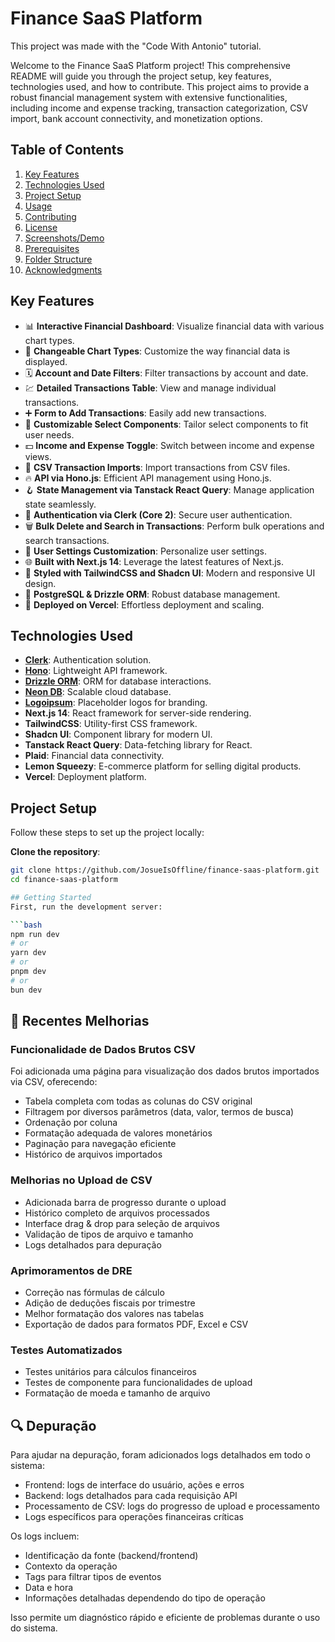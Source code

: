 # Finance SaaS Platform

This project was made with the "Code With Antonio" tutorial.

Welcome to the Finance SaaS Platform project! This comprehensive README will guide you through the project setup, key features, technologies used, and how to contribute. This project aims to provide a robust financial management system with extensive functionalities, including income and expense tracking, transaction categorization, CSV import, bank account connectivity, and monetization options.

## Table of Contents

1. [Key Features](#key-features)
2. [Technologies Used](#technologies-used)
3. [Project Setup](#project-setup)
4. [Usage](#usage)
5. [Contributing](#contributing)
6. [License](#license)
7. [Screenshots/Demo](#screenshotsdemo)
8. [Prerequisites](#prerequisites)
9. [Folder Structure](#folder-structure)
10. [Acknowledgments](#acknowledgments)

## Key Features
- 📊 **Interactive Financial Dashboard**: Visualize financial data with various chart types.
- 🔁 **Changeable Chart Types**: Customize the way financial data is displayed.
- 🗓 **Account and Date Filters**: Filter transactions by account and date.
- 💹 **Detailed Transactions Table**: View and manage individual transactions.
- ➕ **Form to Add Transactions**: Easily add new transactions.
- 🧩 **Customizable Select Components**: Tailor select components to fit user needs.
- 💵 **Income and Expense Toggle**: Switch between income and expense views.
- 🔄 **CSV Transaction Imports**: Import transactions from CSV files.
- 🔥 **API via Hono.js**: Efficient API management using Hono.js.
- 🪝 **State Management via Tanstack React Query**: Manage application state seamlessly.
- 🔐 **Authentication via Clerk (Core 2)**: Secure user authentication.
- 🗑 **Bulk Delete and Search in Transactions**: Perform bulk operations and search transactions.
- 👤 **User Settings Customization**: Personalize user settings.
- 🌐 **Built with Next.js 14**: Leverage the latest features of Next.js.
- 🎨 **Styled with TailwindCSS and Shadcn UI**: Modern and responsive UI design.
- 💾 **PostgreSQL & Drizzle ORM**: Robust database management.
- 🚀 **Deployed on Vercel**: Effortless deployment and scaling.

## Technologies Used
- **[Clerk](https://go.clerk.com/eoX6HkY)**: Authentication solution.
- **[Hono](https://hono.dev/)**: Lightweight API framework.
- **[Drizzle ORM](https://orm.drizzle.team/)**: ORM for database interactions.
- **[Neon DB](https://neon.tech/)**: Scalable cloud database.
- **[Logoipsum](https://logoipsum.com/)**: Placeholder logos for branding.
- **Next.js 14**: React framework for server-side rendering.
- **TailwindCSS**: Utility-first CSS framework.
- **Shadcn UI**: Component library for modern UI.
- **Tanstack React Query**: Data-fetching library for React.
- **Plaid**: Financial data connectivity.
- **Lemon Squeezy**: E-commerce platform for selling digital products.
- **Vercel**: Deployment platform.

## Project Setup
Follow these steps to set up the project locally:

**Clone the repository**:
   ```bash
   git clone https://github.com/JosueIsOffline/finance-saas-platform.git
   cd finance-saas-platform

## Getting Started
First, run the development server:

```bash
npm run dev
# or
yarn dev
# or
pnpm dev
# or
bun dev

```

## 🔄 Recentes Melhorias

### Funcionalidade de Dados Brutos CSV
Foi adicionada uma página para visualização dos dados brutos importados via CSV, oferecendo:
- Tabela completa com todas as colunas do CSV original
- Filtragem por diversos parâmetros (data, valor, termos de busca)
- Ordenação por coluna
- Formatação adequada de valores monetários
- Paginação para navegação eficiente
- Histórico de arquivos importados

### Melhorias no Upload de CSV
- Adicionada barra de progresso durante o upload
- Histórico completo de arquivos processados
- Interface drag & drop para seleção de arquivos
- Validação de tipos de arquivo e tamanho
- Logs detalhados para depuração

### Aprimoramentos de DRE
- Correção nas fórmulas de cálculo
- Adição de deduções fiscais por trimestre
- Melhor formatação dos valores nas tabelas
- Exportação de dados para formatos PDF, Excel e CSV

### Testes Automatizados
- Testes unitários para cálculos financeiros
- Testes de componente para funcionalidades de upload
- Formatação de moeda e tamanho de arquivo

## 🔍 Depuração

Para ajudar na depuração, foram adicionados logs detalhados em todo o sistema:
- Frontend: logs de interface do usuário, ações e erros
- Backend: logs detalhados para cada requisição API
- Processamento de CSV: logs do progresso de upload e processamento
- Logs específicos para operações financeiras críticas

Os logs incluem:
- Identificação da fonte (backend/frontend)
- Contexto da operação
- Tags para filtrar tipos de eventos
- Data e hora
- Informações detalhadas dependendo do tipo de operação

Isso permite um diagnóstico rápido e eficiente de problemas durante o uso do sistema.